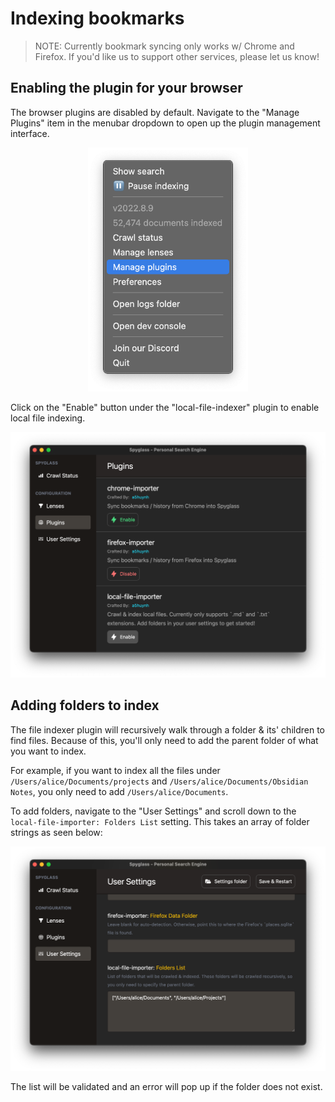# Indexing bookmarks

> NOTE: Currently bookmark syncing only works w/ Chrome and Firefox. If you'd like us
> to support other services, please let us know!

## Enabling the plugin for your browser

The browser plugins are disabled by default. Navigate to the
"Manage Plugins" item in the menubar dropdown to open up the plugin
management interface.

<p align="center">
    <img width="256" src="./../../assets/indexing/manage-plugins-item.png" alt="Manage plugins menu item">
</p>

Click on the "Enable" button under the "local-file-indexer" plugin to enable local
file indexing.

<p align="center">
    <img width="640" src="./../../assets/indexing/plugin-manager.png" alt="Plugin manager screen">
</p>


## Adding folders to index

The file indexer plugin will recursively walk through a folder & its' children to
find files. Because of this, you'll only need to add the parent folder of
what you want to index.

For example, if you want to index all the files under `/Users/alice/Documents/projects`
and `/Users/alice/Documents/Obsidian Notes`, you only need to add `/Users/alice/Documents`.

To add folders, navigate to the "User Settings" and scroll down to the `local-file-importer: Folders List`
setting. This takes an array of folder strings as seen below:

<p align="center">
    <img width="640" src="./../../assets/indexing/local-file-indexer-settings.png" alt="File indexer settings">
</p>

The list will be validated and an error will pop up if the folder does not exist.